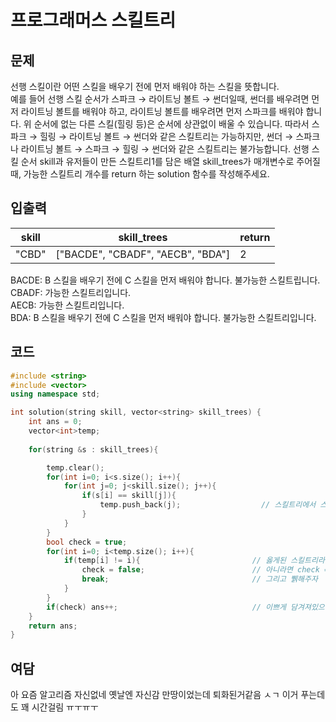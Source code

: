 # 프로그래머스 스킬트리

## 문제

선행 스킬이란 어떤 스킬을 배우기 전에 먼저 배워야 하는 스킬을 뜻합니다. </br>
예를 들어 선행 스킬 순서가 스파크 → 라이트닝 볼트 → 썬더일때, 썬더를 배우려면 먼저 라이트닝
볼트를 배워야 하고, 라이트닝 볼트를 배우려면 먼저 스파크를 배워야 합니다.
위 순서에 없는 다른 스킬(힐링 등)은 순서에 상관없이 배울 수 있습니다. 따라서 스파크 → 힐링 → 
라이트닝 볼트 → 썬더와 같은 스킬트리는 가능하지만, 썬더 → 스파크나 라이트닝 볼트 → 스파크 →
힐링 → 썬더와 같은 스킬트리는 불가능합니다.
선행 스킬 순서 skill과 유저들이 만든 스킬트리1를 담은 배열 skill_trees가 매개변수로 주어질
때, 가능한 스킬트리 개수를 return 하는 solution 함수를 작성해주세요.

## 입출력

skill  | skill_trees | return
--- | --- | ---
"CBD" | ["BACDE", "CBADF", "AECB", "BDA"] | 2

BACDE: B 스킬을 배우기 전에 C 스킬을 먼저 배워야 합니다. 불가능한 스킬트립니다. </br>
CBADF: 가능한 스킬트리입니다.</br>
AECB: 가능한 스킬트리입니다.</br>
BDA: B 스킬을 배우기 전에 C 스킬을 먼저 배워야 합니다. 불가능한 스킬트리입니다.</br>

## 코드

```c++
#include <string>
#include <vector>
using namespace std;

int solution(string skill, vector<string> skill_trees) {
    int ans = 0;
    vector<int>temp;
    
    for(string &s : skill_trees){

        temp.clear();
        for(int i=0; i<s.size(); i++){
            for(int j=0; j<skill.size(); j++){
                if(s[i] == skill[j]){
                    temp.push_back(j);                  // 스킬트리에서 스킬이랑 문자열 같으면 인덱스 푸쉬
                }
            }
        }
        bool check = true;
        for(int i=0; i<temp.size(); i++){
            if(temp[i] != i){                         // 옳게된 스킬트리라면 0,1,2,3... 이렇게 이쁘게 담겨져있어야함
                check = false;                        // 아니라면 check = false 해주고 
                break;                                // 그리고 쀍해주자
            }
        }
        if(check) ans++;                              // 이쁘게 담겨져있으면 답 증감
    }
    return ans;
}
```

## 여담

아 요즘 알고리즘 자신없네 옛날엔 자신감 만땅이었는데 퇴화된거같음 ㅅㄱ
이거 푸는데도 꽤 시간걸림 ㅠㅜㅠㅜ
